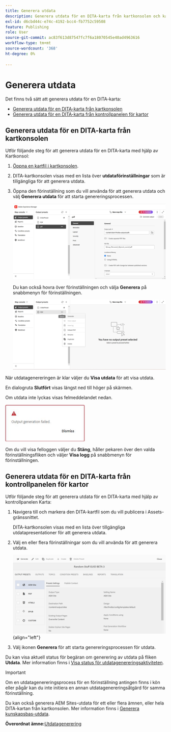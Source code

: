 ```yaml
---
title: Generera utdata
description: Generera utdata för en DITA-karta från kartkonsolen och kartpanelen i AEM Guides.
exl-id: d6cbd44c-e74c-4192-bcc4-fb7752c59508
feature: Publishing
role: User
source-git-commit: ac83f613d87547fc7f6a18070545e40ad4963616
workflow-type: tm+mt
source-wordcount: '368'
ht-degree: 0%

---
```


# Generera utdata

Det finns två sätt att generera utdata för en DITA-karta:

- [Generera utdata för en DITA-karta från kartkonsolen](#generate-output-for-a-dita-map-from-the-map-console)
- [Generera utdata för en DITA-karta från kontrollpanelen för kartor](#generate-output-for-a-dita-map-from-the-map-dashboard)

## Generera utdata för en DITA-karta från kartkonsolen

Utför följande steg för att generera utdata för en DITA-karta med hjälp av Kartkonsol:

1. [Öppna en kartfil i kartkonsolen](./open-files-map-console.md).
2. DITA-kartkonsolen visas med en lista över **utdataförinställningar** som är tillgängliga för att generera utdata.

3. Öppna den förinställning som du vill använda för att generera utdata och välj **Generera utdata** för att starta genereringsprocessen.

   <img src="images/generate-output-pdf.png" alt="metadata, flik" width="600">

   Du kan också hovra över förinställningen och välja **Generera** på snabbmenyn för förinställningen.


   <img src="images/generate-preset-map-console.png" alt="metadata, flik" width="600">

När utdatagenereringen är klar väljer du **Visa utdata** för att visa utdata.

En dialogruta **Slutfört** visas längst ned till höger på skärmen.

Om utdata inte lyckas visas felmeddelandet nedan.

<img src="images/error-log.png" alt="fellogg" width="250">

Om du vill visa felloggen väljer du **Stäng**, håller pekaren över den valda förinställningsfliken och väljer **Visa logg** på snabbmenyn för förinställningen.

## Generera utdata för en DITA-karta från kontrollpanelen för kartor

Utför följande steg för att generera utdata för en DITA-karta med hjälp av kontrollpanelen Karta:

1. Navigera till och markera den DITA-kartfil som du vill publicera i Assets-gränssnittet.

   DITA-kartkonsolen visas med en lista över tillgängliga utdatapresentationer för att generera utdata.

1. Välj en eller flera förinställningar som du vill använda för att generera utdata.

   ![](images/generate-multiple-outputs-uuid.png){align="left"}

1. Välj ikonen **Generera** för att starta genereringsprocessen för utdata.


Du kan visa aktuell status för begäran om generering av utdata på fliken **Utdata**. Mer information finns i [Visa status för utdatagenereringsaktiviteten](./generate-output-manage-process.md#view-the-status-of-the-output-generation-task).

>[!IMPORTANT]
>
> Om en utdatagenereringsprocess för en förinställning antingen finns i kön eller pågår kan du inte initiera en annan utdatagenereringsåtgärd för samma förinställning.

Du kan också generera AEM Sites-utdata för ett eller flera ämnen, eller hela DITA-kartan från kartkonsolen. Mer information finns i [Generera kunskapsbas-utdata](web-editor-article-publishing.md#id218CK0U019I).




**Överordnat ämne:**&#x200B;[ Utdatagenerering](generate-output.md)
